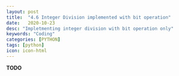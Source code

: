```yaml
---
layout: post
title:  "4.6 Integer Division implemented with bit operation"
date:   2020-10-23
desc: "Impletmenting integer division with bit operation only"
keywords: "Coding"
categories: [PYTHON]
tags: [python]
icon: icon-html
---
```


**TODO**
